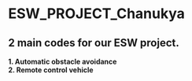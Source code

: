 # ESW_PROJECT_Chanukya

## 2 main codes for our ESW project. 

**1. Automatic obstacle avoidance**    
**2. Remote control vehicle**
